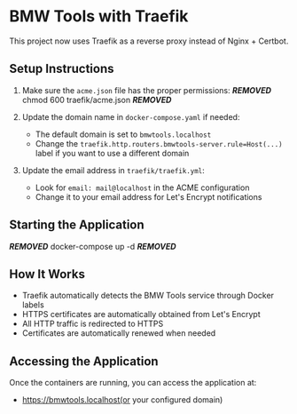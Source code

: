 # BMW Tools with Traefik

This project now uses Traefik as a reverse proxy instead of Nginx + Certbot.

## Setup Instructions

1. Make sure the `acme.json` file has the proper permissions:
   ***REMOVED***
   chmod 600 traefik/acme.json
   ***REMOVED***

2. Update the domain name in `docker-compose.yaml` if needed:
   - The default domain is set to `bmwtools.localhost`
   - Change the `traefik.http.routers.bmwtools-server.rule=Host(...)` label if you want to use a different domain

3. Update the email address in `traefik/traefik.yml`:
   - Look for `email: mail@localhost` in the ACME configuration
   - Change it to your email address for Let's Encrypt notifications

## Starting the Application

***REMOVED***
docker-compose up -d
***REMOVED***

## How It Works

- Traefik automatically detects the BMW Tools service through Docker labels
- HTTPS certificates are automatically obtained from Let's Encrypt
- All HTTP traffic is redirected to HTTPS
- Certificates are automatically renewed when needed

## Accessing the Application

Once the containers are running, you can access the application at:
- https://bmwtools.localhost(or your configured domain)
